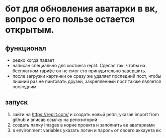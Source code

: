 # бот для обновления аватарки в вк, вопрос о его пользе остается открытым.

## функционал
- редко когда падает
- написан специально для хостинга replit. Сделал так, чтобы на бесплатном тарифе он не смог его принудительно завершить.
- после загрузки картинки он сразу же удаляет последний пост, чтобы лишний раз не пинговать друзей, закрепленный пост также является последним.

## запуск
1) зайти на https://replit.com/ и создать новый репл, указав import from github и вписав ссылку на репозиторий 
2) создать папку images в корне проекта и заполнить ее аватарками 
3) в environment variables указать логин и пароль от своего аккаунта вк